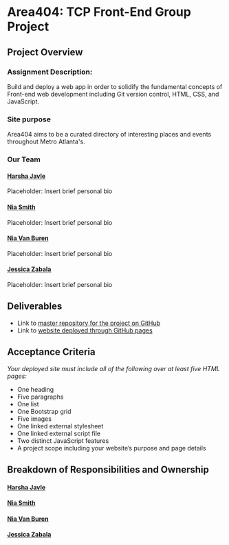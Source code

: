 
# Area404: TCP Front-End Group Project  

## Project Overview

### Assignment Description:
Build and deploy a web app in order to solidify the fundamental concepts of Front-end web development including Git version control, HTML, CSS, and JavaScript.

### Site purpose
Area404 aims to be a curated directory of interesting places and events throughout Metro Atlanta's.

### Our Team
#### [Harsha Javle](https://github.com/hjavle)
Placeholder: Insert brief personal bio

#### [Nia Smith](https://github.com/niasmith)
Placeholder: Insert brief personal bio

#### [Nia Van Buren](https://github.com/nvansturgill)
Placeholder: Insert brief personal bio

#### [Jessica Zabala](https://github.com/jesszabala23)
Placeholder: Insert brief personal bio


## Deliverables
  - Link to [master repository for the project on GitHub](https://github.com/jesszabala23/Area404)
  - Link to [website deployed through GitHub pages](https://jesszabala23.github.io/Area404/)

## Acceptance Criteria
*Your deployed site must include all of the following over at least five HTML pages:*
  - One heading
  - Five paragraphs
  - One list
  - One Bootstrap grid
  - Five images
  - One linked external stylesheet
  - One linked external script file
  - Two distinct JavaScript features
  - A project scope including your website’s purpose and page details

## Breakdown of Responsibilities and Ownership
#### [Harsha Javle](https://github.com/hjavle)


#### [Nia Smith](https://github.com/niasmith)


#### [Nia Van Buren](https://github.com/nvansturgill)


#### [Jessica Zabala](https://github.com/jesszabala23)
